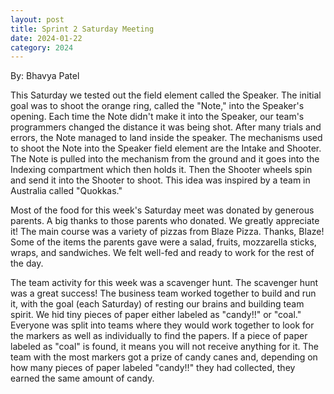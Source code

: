 ```yaml
---
layout: post
title: Sprint 2 Saturday Meeting
date: 2024-01-22
category: 2024
---
```

By: Bhavya Patel

This Saturday we tested out the field element called the Speaker. The initial goal was to shoot the orange ring, called the "Note," into the Speaker's opening. Each time the Note didn't make it into the Speaker, our team's programmers changed the distance it was being shot. After many trials and errors, the Note managed to land inside the speaker. The mechanisms used to shoot the Note into the Speaker field element are the Intake and Shooter. The Note is pulled into the mechanism from the ground and it goes into the Indexing compartment which then holds it. Then the Shooter wheels spin and send it into the Shooter to shoot. This idea was inspired by a team in Australia called "Quokkas."

Most of the food for this week's Saturday meet was donated by generous parents. A big thanks to those parents who donated. We greatly appreciate it! The main course was a variety of pizzas from Blaze Pizza. Thanks, Blaze! Some of the items the parents gave were a salad, fruits, mozzarella sticks, wraps, and sandwiches. We felt well-fed and ready to work for the rest of the day.

The team activity for this week was a scavenger hunt. The scavenger hunt was a great success! The business team worked together to build and run it, with the goal (each Saturday) of resting our brains and building team spirit. We hid tiny pieces of paper either labeled as "candy!!" or "coal." Everyone was split into teams where they would work together to look for the markers as well as individually to find the papers. If a piece of paper labeled as "coal" is found, it means you will not  receive anything for it. The team with the most markers got a prize of candy canes and, depending on how many pieces of paper labeled "candy!!" they had collected, they earned the same amount of candy.
